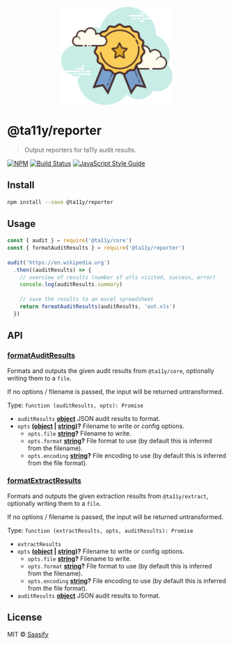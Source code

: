 <p align="center">
  <a href="https://ta11y.saasify.sh" title="ta11y">
    <img src="https://raw.githubusercontent.com/saasify-sh/ta11y/master/media/logo.svg?sanitize=true" alt="ta11y Logo" width="256" />
  </a>
</p>

# @ta11y/reporter

> Output reporters for ta11y audit results.

[![NPM](https://img.shields.io/npm/v/@ta11y/reporter.svg)](https://www.npmjs.com/package/@ta11y/reporter) [![Build Status](https://travis-ci.com/saasify-sh/ta11y.svg?branch=master)](https://travis-ci.com/saasify-sh/ta11y) [![JavaScript Style Guide](https://img.shields.io/badge/code_style-standard-brightgreen.svg)](https://standardjs.com)

## Install

```bash
npm install --save @ta11y/reporter
```

## Usage

```js
const { audit } = require('@ta11y/core')
const { formatAuditResults } = require('@ta11y/reporter')

audit('https://en.wikipedia.org')
  .then((auditResults) => {
    // overview of results (number of urls visited, success, error)
    console.log(auditResults.summary)

    // save the results to an excel spreadsheet
    return formatAuditResults(auditResults, 'out.xls')
  })
```

## API

<!-- Generated by documentation.js. Update this documentation by updating the source code. -->

### [formatAuditResults](https://git@github.com/:saasify-sh/ta11y/blob/619647fbf104f4709216e8a4f18a3a944df849f9/packages/ta11y-reporter/lib/index.js#L22-L69)

Formats and outputs the given audit results from `@ta11y/core`, optionally writing
them to a `file`.

If no options / filename is passed, the input will be returned untransformed.

Type: `function (auditResults, opts): Promise`

-   `auditResults` **[object](https://developer.mozilla.org/docs/Web/JavaScript/Reference/Global_Objects/Object)** JSON audit results to format.
-   `opts` **([object](https://developer.mozilla.org/docs/Web/JavaScript/Reference/Global_Objects/Object) \| [string](https://developer.mozilla.org/docs/Web/JavaScript/Reference/Global_Objects/String))?** Filename to write or config options.
    -   `opts.file` **[string](https://developer.mozilla.org/docs/Web/JavaScript/Reference/Global_Objects/String)?** Filename to write.
    -   `opts.format` **[string](https://developer.mozilla.org/docs/Web/JavaScript/Reference/Global_Objects/String)?** File format to use (by default this is inferred from the filename).
    -   `opts.encoding` **[string](https://developer.mozilla.org/docs/Web/JavaScript/Reference/Global_Objects/String)?** File encoding to use (by default this is inferred from the file format).

### [formatExtractResults](https://git@github.com/:saasify-sh/ta11y/blob/619647fbf104f4709216e8a4f18a3a944df849f9/packages/ta11y-reporter/lib/index.js#L85-L115)

Formats and outputs the given extraction results from `@ta11y/extract`, optionally writing
them to a `file`.

If no options / filename is passed, the input will be returned untransformed.

Type: `function (extractResults, opts, auditResults): Promise`

-   `extractResults`  
-   `opts` **([object](https://developer.mozilla.org/docs/Web/JavaScript/Reference/Global_Objects/Object) \| [string](https://developer.mozilla.org/docs/Web/JavaScript/Reference/Global_Objects/String))?** Filename to write or config options.
    -   `opts.file` **[string](https://developer.mozilla.org/docs/Web/JavaScript/Reference/Global_Objects/String)?** Filename to write.
    -   `opts.format` **[string](https://developer.mozilla.org/docs/Web/JavaScript/Reference/Global_Objects/String)?** File format to use (by default this is inferred from the filename).
    -   `opts.encoding` **[string](https://developer.mozilla.org/docs/Web/JavaScript/Reference/Global_Objects/String)?** File encoding to use (by default this is inferred from the file format).
-   `auditResults` **[object](https://developer.mozilla.org/docs/Web/JavaScript/Reference/Global_Objects/Object)** JSON audit results to format.

## License

MIT © [Saasify](https://saasify.sh)
